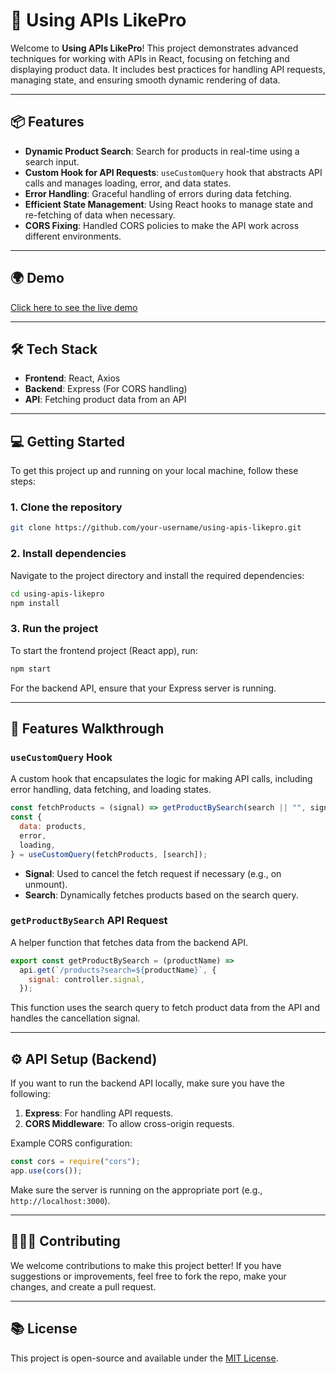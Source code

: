 # 🚀 Using APIs LikePro

Welcome to **Using APIs LikePro**! This project demonstrates advanced techniques for working with APIs in React, focusing on fetching and displaying product data. It includes best practices for handling API requests, managing state, and ensuring smooth dynamic rendering of data.

---

## 📦 Features

- **Dynamic Product Search**: Search for products in real-time using a search input.
- **Custom Hook for API Requests**: `useCustomQuery` hook that abstracts API calls and manages loading, error, and data states.
- **Error Handling**: Graceful handling of errors during data fetching.
- **Efficient State Management**: Using React hooks to manage state and re-fetching of data when necessary.
- **CORS Fixing**: Handled CORS policies to make the API work across different environments.

---

## 🌍 Demo

[Click here to see the live demo](#)

---

## 🛠️ Tech Stack

- **Frontend**: React, Axios
- **Backend**: Express (For CORS handling)
- **API**: Fetching product data from an API

---

## 💻 Getting Started

To get this project up and running on your local machine, follow these steps:

### 1. Clone the repository

```bash
git clone https://github.com/your-username/using-apis-likepro.git
```

### 2. Install dependencies

Navigate to the project directory and install the required dependencies:

```bash
cd using-apis-likepro
npm install
```

### 3. Run the project

To start the frontend project (React app), run:

```bash
npm start
```

For the backend API, ensure that your Express server is running.

---

## 🔧 Features Walkthrough

### `useCustomQuery` Hook

A custom hook that encapsulates the logic for making API calls, including error handling, data fetching, and loading states.

```javascript
const fetchProducts = (signal) => getProductBySearch(search || "", signal);
const {
  data: products,
  error,
  loading,
} = useCustomQuery(fetchProducts, [search]);
```

- **Signal**: Used to cancel the fetch request if necessary (e.g., on unmount).
- **Search**: Dynamically fetches products based on the search query.

### `getProductBySearch` API Request

A helper function that fetches data from the backend API.

```javascript
export const getProductBySearch = (productName) =>
  api.get(`/products?search=${productName}`, {
    signal: controller.signal,
  });
```

This function uses the search query to fetch product data from the API and handles the cancellation signal.

---

## ⚙️ API Setup (Backend)

If you want to run the backend API locally, make sure you have the following:

1. **Express**: For handling API requests.
2. **CORS Middleware**: To allow cross-origin requests.

Example CORS configuration:

```javascript
const cors = require("cors");
app.use(cors());
```

Make sure the server is running on the appropriate port (e.g., `http://localhost:3000`).

---

## 🧑‍🤝‍🧑 Contributing

We welcome contributions to make this project better! If you have suggestions or improvements, feel free to fork the repo, make your changes, and create a pull request.

---

## 📚 License

This project is open-source and available under the [MIT License](LICENSE).
